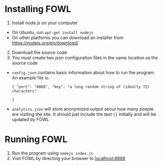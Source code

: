 # Installing FOWL
1. Install node.js on your computer
  - On Ubuntu, run `apt-get install nodejs`
  - On other platforms you can download an installer from <https://nodejs.org/en/download/>
2. Download the source code
3. You must create two json configuration files in the same location as the source code
  - `config.json` contains basic information about how to run the program. An example file is:

       <code>{
	"port": "8888",
	"key": "a long random string of (ideally 72) characters"	
}</code>

  - `analytics.json` will store anonymized output about how many poeple are visiting the site. It should just include the text `{}` initially and will be updated by FOWL
  
# Running FOWL
1. Run the program using `nodejs index.js`
2. Visit FOWL by directing your browser to <localhost:8888>
